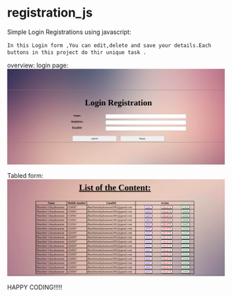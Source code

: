 # registration_js

Simple Login Registrations using javascript:

    In this Login form ,You can edit,delete and save your details.Each buttons in this project do thir unique task .
            


    
overview:
login page:
![image](https://github.com/dharshu-19/registration_js/blob/085d797ed7fdaed79a5f8c0839aa187781bc8a6d/assects/login222.png)

Tabled form:
![image](https://github.com/dharshu-19/registration_js/blob/085d797ed7fdaed79a5f8c0839aa187781bc8a6d/assects/list.png)



HAPPY CODING!!!!!
